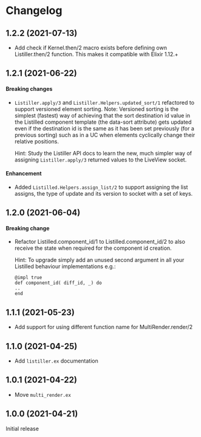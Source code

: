 # Changelog

## 1.2.2 (2021-07-13)

- Add check if Kernel.then/2 macro exists before defining own Listiller.then/2 function.
  This makes it compatible with Elixir 1.12.+ 

## 1.2.1 (2021-06-22)

#### Breaking changes

- `Listiller.apply/3` and `Listiller.Helpers.updated_sort/1` refactored to support versioned element sorting.
  Note: Versioned sorting is the simplest (fastest) way of achieving that the sort destination id value in the
  Listilled component template (the data-sort attribute) gets updated even if the destination id is the same as
  it has been set previously (for a previous sorting) such as in a UC when elements cyclically change
  their relative positions.   
  
  Hint: Study the Listiller API docs to learn the new, much simpler way of assigning `Listiller.apply/3` returned
  values to the LiveView socket. 

#### Enhancement

- Added `Listilled.Helpers.assign_list/2` to support assigning the list assigns, the type of update and its version
  to socket with a set of keys.     

## 1.2.0 (2021-06-04)

#### Breaking change

- Refactor Listilled.component_id/1 to Listilled.component_id/2 to also receive the state when required for
  the component id creation.
  
  Hint: To upgrade simply add an unused second argument in all your Listilled behaviour implementations e.g.:
  ```
  @impl true
  def component_id( diff_id, _) do
  ..
  end
  ``` 

## 1.1.1 (2021-05-23)

- Add support for using different function name for MultiRender.render/2 

## 1.1.0 (2021-04-25)

- Add `listiller.ex` documentation

## 1.0.1 (2021-04-22) 

- Move `multi_render.ex`

## 1.0.0 (2021-04-21)

Initial release
